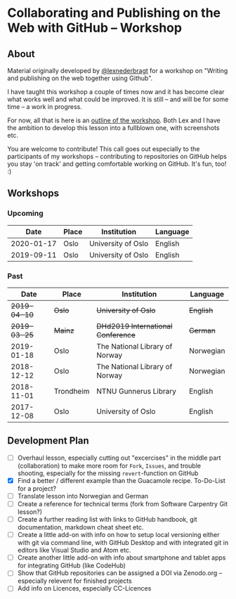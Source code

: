 # Collaborating and Publishing on the Web with GitHub – Workshop

## About

Material originally developed by [@lexnederbragt](https://github.com/lexnederbragt) for a workshop on "Writing and publishing on the web together using Github".

I have taught this workshop a couple of times now and it has become clear what works well and what could be improved. It is still – and will be for some time – a work in progress.

For now, all that is here is an [outline of the workshop](workshop_outline.md). Both Lex and I have the ambition to develop this lesson into a fullblown one, with screenshots etc.

You are welcome to contribute! This call goes out especially to the participants of my workshops – contributing to repositories on GitHub helps you stay 'on track' and getting comfortable working on GitHub. It's fun, too! :)

## Workshops

### Upcoming

|Date|Place|Institution|Language|
|---|---|---|---|
|2020-01-17|Oslo|University of Oslo|English|
|2019-09-11|Oslo|University of Oslo|English|


### Past

|Date|Place|Institution|Language|
|---|---|---|---|
|~~2019-04-10~~|~~Oslo~~|~~University of Oslo~~|~~English~~|
|~~2019-03-25~~|~~Mainz~~|~~DHd2019 International Conference~~|~~German~~|
|2019-01-18|Oslo|The National Library of Norway|Norwegian|
|2018-12-12|Oslo|The National Library of Norway|Norwegian|
|2018-11-01|Trondheim|NTNU Gunnerus Library|English|
|2017-12-08|Oslo|University of Oslo|English|

## Development Plan

- [ ] Overhaul lesson, especially cutting out "excercises" in the middle part (collaboration) to make more room for `Fork`, `Issues`, and trouble shooting, especially for the missing `revert`-function on GitHub
- [x] Find a better / different example than the Guacamole recipe. To-Do-List for a project?
- [ ] Translate lesson into Norwegian and German
- [ ] Create a reference for technical terms (fork from Software Carpentry Git lesson?)
- [ ] Create a further reading list with links to GitHub handbook, git documentation, markdown cheat sheet etc.
- [ ] Create a little add-on with info on how to setup local versioning either with git via command line, with GitHub Desktop and with integrated git in editors like Visual Studio and Atom etc.
- [ ] Create another little add-on with info about smartphone and tablet apps for integrating GitHub (like CodeHub)
- [ ] Show that GitHub repositories can be assigned a DOI via Zenodo.org – especially relevent for finished projects
- [ ] Add info on Licences, especially CC-Licences
